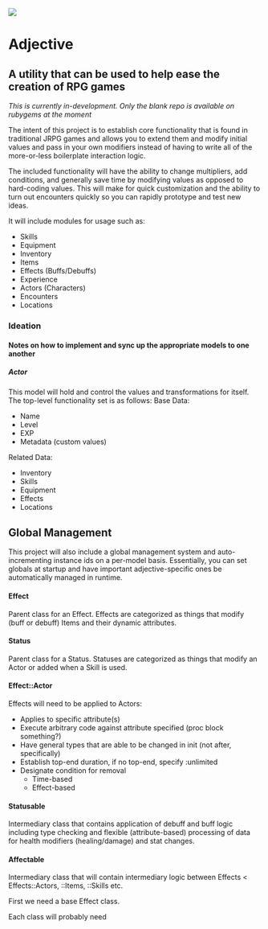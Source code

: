 ![](https://i.ibb.co/vLkwSgy/adjective-logo1.png)

# Adjective
## A utility that can be used to help ease the creation of RPG games

_This is currently in-development. Only the blank repo is available on rubygems at the moment_

The intent of this project is to establish core functionality that is found in traditional JRPG games and allows you to extend them and modify initial values and pass in your own modifiers instead of having to write all of the more-or-less boilerplate interaction logic. 

The included functionality will have the ability to change multipliers, add conditions, and generally save time by modifying values as opposed to hard-coding values. This will make for quick customization and the ability to turn out encounters quickly so you can rapidly prototype and test new ideas.

It will include modules for usage such as:
 - Skills
 - Equipment
 - Inventory
 - Items
 - Effects (Buffs/Debuffs)
 - Experience
 - Actors (Characters)
 - Encounters
 - Locations
 
### Ideation
#### Notes on how to implement and sync up the appropriate models to one another

##### Actor
This model will hold and control the values and transformations for itself. The top-level functionality set is as follows:
Base Data:
   - Name
   - Level
   - EXP
   - Metadata (custom values)

Related Data:
   - Inventory
   - Skills
   - Equipment
   - Effects
   - Locations
   
## Global Management
This project will also include a global management system and auto-incrementing instance ids on a per-model basis. Essentially, you can set globals at startup and have important adjective-specific ones be automatically managed in runtime.

#### Effect
Parent class for an Effect. 
Effects are categorized as things that modify (buff or debuff) Items and their dynamic attributes.

#### Status
Parent class for a Status.
Statuses are categorized as things that modify an Actor or added when a Skill is used. 

#### Effect::Actor
Effects will need to be applied to Actors:
- Applies to specific attribute(s)
- Execute arbitrary code against attribute specified (proc block something?)
- Have general types that are able to be changed in init (not after, specifically)
- Establish top-end duration, if no top-end, specify :unlimited
- Designate condition for removal
  - Time-based
  - Effect-based

#### Statusable
Intermediary class that contains application of debuff and buff logic including type checking and flexible (attribute-based) processing of data for health modifiers (healing/damage) and stat changes.

#### Affectable
Intermediary class that will contain intermediary logic between Effects < Effects::Actors, ::Items, ::Skills etc. 

First we need a base Effect class.

Each class will probably need 

